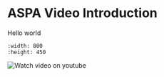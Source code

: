 # ASPA Video Introduction

Hello world

```{youtube} FVM9rsQiMBQ 
:width: 800
:height: 450
```

![Watch video on youtube](https://youtu.be/FVM9rsQiMBQ)